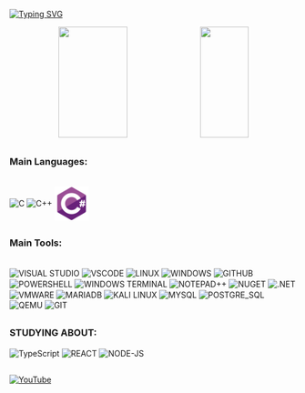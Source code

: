 [![Typing SVG](https://readme-typing-svg.herokuapp.com/?color=ffffff&size=50&center=true&vCenter=true&width=1000&lines=HI!++𓇢𓆸+;✳++My+Name+is+CYBERWARE.++✳;Welcome+to+My+Github+Profile++ඞ+++;|◉o◉|⊃━☆)](https://git.io/typing-svg)

<div align="center">  
  <img width="49%" height="195px" src="https://github-readme-stats.vercel.app/api?username=CYBERWARE-SEGURITY&show_icons=true&count_private=true&hide_border=true&title_color=00bfbf&icon_color=00bfbf&text_color=c9d1d9&bg_color=0d1117"/> 
  <img width="41%" height="195px" src="https://github-readme-stats.vercel.app/api/top-langs/?username=CYBERWARE-SEGURITY&layout=compact&hide_border=true&title_color=00bfbf&text_color=00bfbf&bg_color=0d1117" />
</div>

##

### Main Languages:
<div style="display: inline_block"><br>
  <img align="center" alt="C" height="60" width="60" src="https://cdn.jsdelivr.net/gh/devicons/devicon@latest/icons/c/c-original.svg">
  <img align="center" alt="C++" height="60" width="60" src="https://cdn.jsdelivr.net/gh/devicons/devicon@latest/icons/cplusplus/cplusplus-original.svg">
  <img align="center" alt="C#" height="60" width="60" src="https://raw.githubusercontent.com/devicons/devicon/master/icons/csharp/csharp-original.svg">
</div>

##

### Main Tools:
<div style="display: inline_block"><br>
  <img align="center" alt="VISUAL STUDIO" height="60" width="60" src="https://img.icons8.com/?size=100&id=ezj3zaVtImPg&format=png&color=000000">
    <img align="center" alt="VSCODE" height="62" width="62" src="https://img.icons8.com/?size=100&id=9OGIyU8hrxW5&format=png&color=000000">
    <img align="center" alt="LINUX" height="60" width="60" src="https://img.icons8.com/?size=100&id=HF4xGsjDERHf&format=png&color=000000">
    <img align="center" alt="WINDOWS" height="60" width="60" src="https://icons.iconarchive.com/icons/tatice/operating-systems/128/Windows-icon.png">
    <img align="center" alt="GITHUB" height="60" width="60" src="https://img.icons8.com/?size=100&id=AZOZNnY73haj&format=png&color=000000">
    <img align="center" alt="POWERSHELL" height="60" width="60" src="https://img.icons8.com/?size=100&id=FwaVI1qCE7hQ&format=png&color=000000">
    <img align="center" alt="WINDOWS TERMINAL" height="60" width="60" src="https://img.icons8.com/?size=100&id=WbRVMGxHh74X&format=png&color=000000">
    <img align="center" alt="NOTEPAD++" height="60" width="60" src="https://cdn.icon-icons.com/icons2/153/PNG/256/notepad_21851.png">
    <img align="center" alt="NUGET" height="60" width="60" src="https://cdn.icon-icons.com/icons2/2107/PNG/512/file_type_nuget_icon_130294.png">
    <img align="center" alt=".NET" height="60" width="60" src="https://img.icons8.com/?size=100&id=1BC75jFEBED6&format=png&color=000000">
    <img align="center" alt="VMWARE" height="60" width="60" src="https://img.icons8.com/?size=100&id=ICsxwkCBZGfj&format=png&color=000000">
    <img align="center" alt="MARIADB" height="60" width="60" src="https://img.icons8.com/?size=100&id=DakakaPez2uy&format=png&color=000000">
    <img align="center" alt="KALI LINUX" height="60" width="60" src="https://img.icons8.com/?size=100&id=qBWtR72kluCU&format=png&color=000000">
    <img align="center" alt="MYSQL" height="60" width="60" src="https://img.icons8.com/?size=100&id=rgPSE6nAB766&format=png&color=000000">
    <img align="center" alt="POSTGRE_SQL" height="60" width="60" src="https://img.icons8.com/?size=100&id=JRnxU7ZWP4mi&format=png&color=000000">
    <img align="center" alt="QEMU" height="60" width="60" src="https://qemu.weilnetz.de/icon/benoit/black_and_orange_qemu_head-96x96.png">
    <img align="center" alt="GIT" height="66" width="66" src="https://img.icons8.com/?size=100&id=20906&format=png&color=000000">  
</div>
  
  ##
  
  ### STUDYING ABOUT:
<div style="display: inline_block">
  <img align="center" alt="TypeScript" height="60" width="60" src="https://img.icons8.com/?size=100&id=HcQEdKCkXUs3&format=png&color=000000">
  <img align="center" alt="REACT" height="60" width="60" src="https://img.icons8.com/?size=150&id=123609&format=png&color=56AED4">
  <img align="center" alt="NODE-JS" height="89" width="89" src="https://img.icons8.com/?size=100&id=54087&format=png&color=000000">
</div>

  ##
 
<div> 
  <a href="https://www.youtube.com/@CYBERWARE-TECH" target="_blank">
    <img src="https://img.shields.io/badge/YouTube-FF0000?style=for-the-badge&logo=youtube&logoColor=white" alt="YouTube" />
  </a>
</div>
